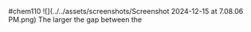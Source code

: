 #chem110 
![](../../assets/screenshots/Screenshot 2024-12-15 at 7.08.06 PM.png)
The larger the gap between the 